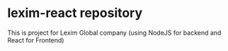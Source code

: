 # lexim-react repository

This is project for Lexim Global company (using NodeJS for backend and React for Frontend)